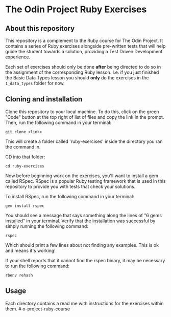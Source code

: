 # The Odin Project Ruby Exercises

## About this repository

This repository is a complement to the Ruby course for The Odin Project. It contains a series of Ruby exercises alongside pre-written tests that will help guide the student towards a solution, providing a Test Driven Development experience.

Each set of exercises should only be done **after** being directed to do so in the assignment of the corresponding Ruby lesson. I.e. if you just finished the Basic Data Types lesson you should **only** do the exercises in the `1_data_types` folder for now.

## Cloning and installation

Clone this repository to your local machine. To do this, click on the green "Code" button at the top right of list of files and copy the link in the prompt. Then, run the following command in your terminal:

    git clone <link>

This will create a folder called 'ruby-exercises' inside the directory you ran the command in.

CD into that folder:

    cd ruby-exercises

Now before beginning work on the exercises, you'll want to install a gem called RSpec. RSpec is a popular Ruby testing framework that is used in this repository to provide you with tests that check your solutions.

To install RSpec, run the following command in your terminal:

    gem install rspec

You should see a message that says something along the lines of "6 gems installed" in your terminal. Verify that the installation was successful by simply running the following command:

    rspec

Which should print a few lines about not finding any examples. This is ok and means it's working!

If your shell reports that it cannot find the rspec binary, it may be necessary to run the following command:

    rbenv rehash

## Usage

Each directory contains a read me with instructions for the exercises within them.
#   o - p r o j e c t - r u b y - c o u r s e  
 